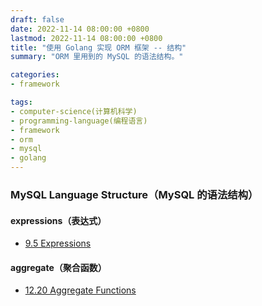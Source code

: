 ```yaml
---
draft: false
date: 2022-11-14 08:00:00 +0800
lastmod: 2022-11-14 08:00:00 +0800
title: "使用 Golang 实现 ORM 框架 -- 结构"
summary: "ORM 里用到的 MySQL 的语法结构。"

categories:
- framework

tags:
- computer-science(计算机科学)
- programming-language(编程语言)
- framework
- orm
- mysql
- golang
---
```


### MySQL Language Structure（MySQL 的语法结构）

#### expressions（表达式）

- [9.5 Expressions](https://dev.mysql.com/doc/refman/8.0/en/expressions.html)

#### aggregate（聚合函数）

- [12.20 Aggregate Functions](https://dev.mysql.com/doc/refman/8.0/en/aggregate-functions-and-modifiers.html)